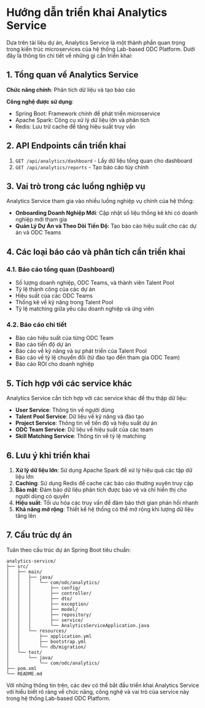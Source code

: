 # Hướng dẫn triển khai Analytics Service

Dựa trên tài liệu dự án, Analytics Service là một thành phần quan trọng trong kiến trúc microservices của hệ thống Lab-based ODC Platform. Dưới đây là thông tin chi tiết về những gì cần triển khai:

## 1. Tổng quan về Analytics Service

**Chức năng chính**: Phân tích dữ liệu và tạo báo cáo

**Công nghệ được sử dụng**:
- Spring Boot: Framework chính để phát triển microservice
- Apache Spark: Công cụ xử lý dữ liệu lớn và phân tích
- Redis: Lưu trữ cache để tăng hiệu suất truy vấn

## 2. API Endpoints cần triển khai

1. `GET /api/analytics/dashboard` - Lấy dữ liệu tổng quan cho dashboard
2. `GET /api/analytics/reports` - Tạo báo cáo tùy chỉnh

## 3. Vai trò trong các luồng nghiệp vụ

Analytics Service tham gia vào nhiều luồng nghiệp vụ chính của hệ thống:

- **Onboarding Doanh Nghiệp Mới**: Cập nhật số liệu thống kê khi có doanh nghiệp mới tham gia
- **Quản Lý Dự Án và Theo Dõi Tiến Độ**: Tạo báo cáo hiệu suất cho các dự án và ODC Teams

## 4. Các loại báo cáo và phân tích cần triển khai

### 4.1. Báo cáo tổng quan (Dashboard)
- Số lượng doanh nghiệp, ODC Teams, và thành viên Talent Pool
- Tỷ lệ thành công của các dự án
- Hiệu suất của các ODC Teams
- Thống kê về kỹ năng trong Talent Pool
- Tỷ lệ matching giữa yêu cầu doanh nghiệp và ứng viên

### 4.2. Báo cáo chi tiết
- Báo cáo hiệu suất của từng ODC Team
- Báo cáo tiến độ dự án
- Báo cáo về kỹ năng và sự phát triển của Talent Pool
- Báo cáo về tỷ lệ chuyển đổi (từ đào tạo đến tham gia ODC Team)
- Báo cáo ROI cho doanh nghiệp

## 5. Tích hợp với các service khác

Analytics Service cần tích hợp với các service khác để thu thập dữ liệu:

- **User Service**: Thông tin về người dùng
- **Talent Pool Service**: Dữ liệu về kỹ năng và đào tạo
- **Project Service**: Thông tin về tiến độ và hiệu suất dự án
- **ODC Team Service**: Dữ liệu về hiệu suất của các team
- **Skill Matching Service**: Thông tin về tỷ lệ matching

## 6. Lưu ý khi triển khai

1. **Xử lý dữ liệu lớn**: Sử dụng Apache Spark để xử lý hiệu quả các tập dữ liệu lớn
2. **Caching**: Sử dụng Redis để cache các báo cáo thường xuyên truy cập
3. **Bảo mật**: Đảm bảo dữ liệu phân tích được bảo vệ và chỉ hiển thị cho người dùng có quyền
4. **Hiệu suất**: Tối ưu hóa các truy vấn để đảm bảo thời gian phản hồi nhanh
5. **Khả năng mở rộng**: Thiết kế hệ thống có thể mở rộng khi lượng dữ liệu tăng lên

## 7. Cấu trúc dự án

Tuân theo cấu trúc dự án Spring Boot tiêu chuẩn:

```
analytics-service/
├── src/
│   ├── main/
│   │   ├── java/
│   │   │   └── com/odc/analytics/
│   │   │       ├── config/
│   │   │       ├── controller/
│   │   │       ├── dto/
│   │   │       ├── exception/
│   │   │       ├── model/
│   │   │       ├── repository/
│   │   │       ├── service/
│   │   │       └── AnalyticsServiceApplication.java
│   │   └── resources/
│   │       ├── application.yml
│   │       ├── bootstrap.yml
│   │       └── db/migration/
│   └── test/
│       └── java/
│           └── com/odc/analytics/
├── pom.xml
└── README.md
```

Với những thông tin trên, các dev có thể bắt đầu triển khai Analytics Service với hiểu biết rõ ràng về chức năng, công nghệ và vai trò của service này trong hệ thống Lab-based ODC Platform.
        